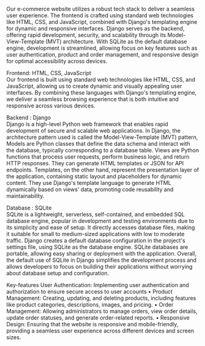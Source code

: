 
Our e-commerce website utilizes a robust tech stack to deliver a seamless user experience. The frontend is crafted using standard web technologies like HTML, CSS, and JavaScript, 
combined with Django's templating engine for dynamic and responsive interfaces. Django serves as the backend, offering rapid development, security, and scalability through its 
Model-View-Template (MVT) architecture. With SQLite as the default database engine, development is streamlined, allowing focus on key features such as user authentication, product
and order management, and responsive design for optimal accessibility across devices.

Frontend: HTML, CSS, JavaScript
<br>
Our frontend is built using standard web technologies like HTML, CSS, and JavaScript, allowing us to create dynamic and visually appealing user interfaces. By combining these languages with Django's 
templating engine, we deliver a seamless browsing experience that is both intuitive and responsive across various devices.

Backend : Django
<br>
Django is a high-level Python web framework that enables rapid development of secure and scalable web applications.
In Django, the architecture pattern used is called the Model-View-Template (MVT) pattern, 
Models are Python classes that define the data schema and interact with the database, typically corresponding to a database table. 
Views are Python functions that process user requests, perform business logic, and return HTTP responses. They can generate HTML templates or JSON for API endpoints.
Templates, on the other hand, represent the presentation layer of the application, containing static layout and placeholders for dynamic content. They use Django's template language to generate HTML 
dynamically based on views' data, promoting code reusability and maintainability.


Database : SQLite
<br>
SQLite is a lightweight, serverless, self-contained, and embedded SQL database engine, popular in development and testing environments due to its simplicity and ease of setup. It directly accesses 
database files, making it suitable for small to medium-sized applications with low to moderate traffic. Django creates a default database configuration in the project's settings file, using SQLite as 
the database engine. SQLite databases are portable, allowing easy sharing or deployment with the application.
Overall, the default use of SQLite in Django simplifies the development process and allows developers to focus on building their applications without worrying about database setup 
and configuration.


Key-features
User Authentication: Implementing user authentication and authorization to ensure secure access to user accounts
•	Product Management: Creating, updating, and deleting products, including features like product categories, descriptions, images, and pricing.
•	Order Management: Allowing administrators to manage orders, view order details, update order statuses, and generate order-related reports.
•	Responsive Design: Ensuring that the website is responsive and mobile-friendly, providing a seamless user experience across different devices and screen sizes.

